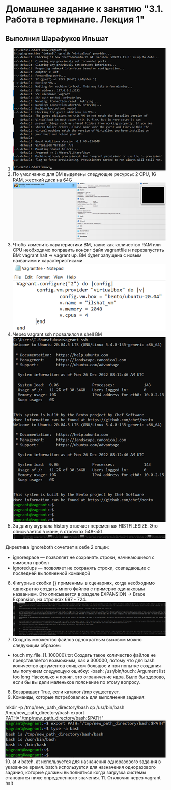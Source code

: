 # Домашнее задание к занятию "3.1. Работа в терминале. Лекция 1"

## Выполнил Шарафуков Ильшат

1. ![terminal](img/1_1.png)
2. По умолчанию для ВМ выделены следующие ресурсы: 2 CPU, 1G RAM, жесткий диск на 64G
![vm_config](img/1_2.png)
3. Чтобы изменить харатеристики ВМ, такие как количество RAM или CPU необходимо поправить конфиг файл vagrantfile 
и перезапустить ВМ: vagrant halt -> vagrant up. ВМ будет запущена с новым названием и характеристиками.
![vagrant_config](img/3-1.png)
4. Через vagrant ssh провалился в shell ВМ
![vm_shell](img/4-1.png)
5. За длину журнала history отвечает переменная HISTFILESIZE. Это описывается в мане, в строчках 548-551. 
![history](img/5-1.png)

Директива ignoreboth сочетает в себе 2 опции: 
* ignorespace — позволяет не сохранять строки, начинающиеся с символа пробел
* ignoredups — позволяет не сохранять строки, совпадающие с последней выполненной командой
6. Фигурные скобки {} применимы в сценариях, когда необходимо однократно создать много файлов с примерно одинаковым названием.
Это описывается в разделе EXPANSION -> Brace Expansion, на строчках 697 - 724.
![brace_expansion](img/6-1.png)
7. Создать множество файлов однократным вызовом можно следующим образом:
* touch my_file_{1..100000}.txt
Создать такое количество файлов не представляется возможным, как и 300000, потому что для bash количество аргументов слишком большое и при попытке создания мы получаем следующую ошибку:
-bash: /usr/bin/touch: Argument list too long
Насколько я понял, это ограничение ядра. Было бы здорово, если бы вы дали маленькое пояснение по этому вопросу.
8.  Возвращает True, если каталог /tmp существует.
9. Команды, которые потребовались для выполнения задания:

mkdir -p /tmp/new_path_directory/bash
cp /usr/bin/bash /tmp/new_path_directory/bash
export PATH="/tmp/new_path_directory/bash:$PATH"
![PATH](img/9-1.png)
10. at и batch. 
at используется для назначения одноразового задания в указанное время.
batch используется для назначения одноразового задания, которые должны выполняться когда загрузка системы становится ниже определенного значения.
11. Отключил через vagrant halt

